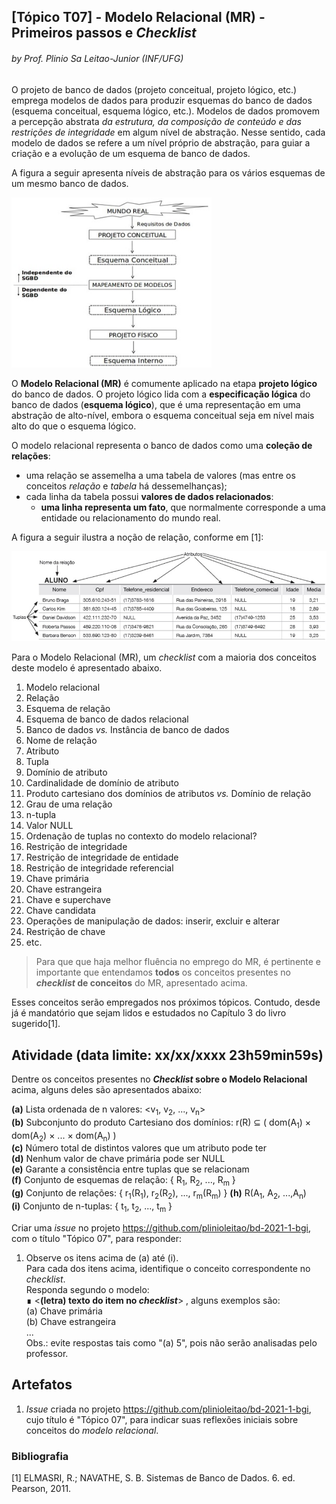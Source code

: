 ## [Tópico T07] - Modelo Relacional (MR) - Primeiros passos e _Checklist_
###### *by Prof. Plinio Sa Leitao-Junior (INF/UFG)*

O projeto de banco de dados (projeto conceitual, projeto lógico, etc.) emprega modelos de dados para produzir esquemas do banco de dados (esquema conceitual, esquema lógico, etc.). Modelos de dados promovem a percepção abstrata _da estrutura, da composição de conteúdo e das restrições de integridade_ em algum nível de abstração. Nesse sentido, cada modelo de dados se refere a um nível próprio de abstração, para guiar a criação e a evolução de um esquema de banco de dados. 

A figura a seguir apresenta níveis de abstração para os vários esquemas de um mesmo banco de dados.

<img src="../media/fig-projeto.jpg" width="320">

O **Modelo Relacional (MR)** é comumente aplicado na etapa **projeto lógico** do banco de dados. O projeto lógico lida com a **especificação lógica** do banco de dados (**esquema lógico**), que é uma representação em uma abstração de alto-nível, embora o esquema conceitual seja em nível mais alto do que o esquema lógico.

O modelo relacional representa o banco de dados como uma **coleção de relações**:
- uma relação se assemelha a uma tabela de valores (mas entre os conceitos _relação_ e _tabela_ há dessemelhanças);
- cada linha da tabela possui **valores de dados relacionados**:
  - **uma linha representa um fato**, que normalmente corresponde a uma entidade ou relacionamento do mundo real.

A figura a seguir ilustra a noção de relação, conforme em [1]:

<img src="../media/fig-mr-1.jpg" width="550">

Para o Modelo Relacional (MR), um *checklist* com a maioria dos conceitos deste modelo é apresentado abaixo.

1. Modelo relacional
1. Relação
1. Esquema de relação
1. Esquema de banco de dados relacional
1. Banco de dados _vs._ Instância de banco de dados
1. Nome de relação
1. Atributo
1. Tupla
1. Domínio de atributo
1. Cardinalidade de domínio de atributo
1. Produto cartesiano dos domínios de atributos _vs._ Domínio de relação
1. Grau de uma relação
1. n-tupla
1. Valor NULL
1. Ordenação de tuplas no contexto do modelo relacional?
1. Restrição de integridade 
1. Restrição de integridade de entidade
1. Restrição de integridade referencial
1. Chave primária
1. Chave estrangeira
1. Chave e superchave
1. Chave candidata
1. Operações de manipulação de dados: inserir, excluir e alterar
1. Restrição de chave
1. etc.

>Para que que haja melhor fluência no emprego do MR, é pertinente e importante que entendamos **todos** os conceitos presentes no ***checklist* de conceitos** do MR, apresentado acima.

Esses conceitos serão empregados nos próximos tópicos. Contudo, desde já é mandatório que sejam lidos e estudados no Capítulo 3 do livro sugerido[1]. 

## Atividade (data limite: **xx/xx/xxxx 23h59min59s**)

Dentre os conceitos presentes no **_Checklist_ sobre o Modelo Relacional** acima, alguns deles são apresentados abaixo:

**(a)**  Lista ordenada de n valores: <v<sub>1</sub>, v<sub>2</sub>, ..., v<sub>n</sub>><br>
**(b)**  Subconjunto do produto Cartesiano dos domínios: r(R) ⊆ ( dom(A<sub>1</sub>) × dom(A<sub>2</sub>) × ... × dom(A<sub>n</sub>) )<br>
**(c)**  Número total de distintos valores que um atributo pode ter<br>
**(d)**  Nenhum valor de chave primária pode ser NULL<br>
**(e)**  Garante a consistência entre tuplas que se relacionam<br>
**(f)**  Conjunto de esquemas de relação: { R<sub>1</sub>, R<sub>2</sub>, ..., R<sub>m</sub> }<br>
**(g)**  Conjunto de relações: { r<sub>1</sub>(R<sub>1</sub>), r<sub>2</sub>(R<sub>2</sub>), ..., r<sub>m</sub>(R<sub>m</sub>) }
**(h)**  R(A<sub>1</sub>, A<sub>2</sub>, ...,A<sub>n</sub>)<br>
**(i)**  Conjunto de n-tuplas: { t<sub>1</sub>, t<sub>2</sub>, ..., t<sub>m</sub> }<br>

Criar uma _issue_ no projeto https://github.com/plinioleitao/bd-2021-1-bgi, com o título "Tópico 07", para responder:  
1. Observe os itens acima de (a) até (i).<br>
Para cada dos itens acima, identifique o conceito correspondente no *checklist*.<br>
Responda segundo o modelo:<br>
&#8718; <**(letra) texto do item no _checklist_**> , alguns exemplos são:<br>
(a) Chave primária<br>
(b) Chave estrangeira<br>
...<br>
Obs.: evite respostas tais como "(a) 5", pois não serão analisadas pelo professor.

## Artefatos

1. _Issue_ criada no projeto https://github.com/plinioleitao/bd-2021-1-bgi, cujo título é "Tópico 07", para indicar suas reflexões iniciais sobre conceitos do *modelo relacional*.

### Bibliografia

[1] ELMASRI, R.; NAVATHE, S. B. Sistemas de Banco de Dados. 6. ed. Pearson, 2011.
